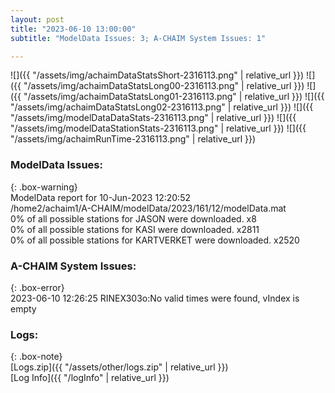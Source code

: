 ```yaml
---
layout: post
title: "2023-06-10 13:00:00"
subtitle: "ModelData Issues: 3; A-CHAIM System Issues: 1"

---
```


![]({{ "/assets/img/achaimDataStatsShort-2316113.png" | relative_url }})
![]({{ "/assets/img/achaimDataStatsLong00-2316113.png" | relative_url }})
![]({{ "/assets/img/achaimDataStatsLong01-2316113.png" | relative_url }})
![]({{ "/assets/img/achaimDataStatsLong02-2316113.png" | relative_url }})
![]({{ "/assets/img/modelDataDataStats-2316113.png" | relative_url }})
![]({{ "/assets/img/modelDataStationStats-2316113.png" | relative_url }})
![]({{ "/assets/img/achaimRunTime-2316113.png" | relative_url }})


### ModelData Issues:  
  
{: .box-warning}  
 ModelData report for 10-Jun-2023 12:20:52   
 /home2/achaim1/A-CHAIM/modelData/2023/161/12/modelData.mat   
 0% of all possible stations for JASON were downloaded. x8   
 0% of all possible stations for KASI were downloaded. x2811   
 0% of all possible stations for KARTVERKET were downloaded. x2520   
  
### A-CHAIM System Issues:  
  
{: .box-error}  
2023-06-10 12:26:25 RINEX303o:No valid times were found, vIndex is empty  

### Logs:  
  
{: .box-note}  
[Logs.zip]({{ "/assets/other/logs.zip" | relative_url }})  
[Log Info]({{ "/logInfo" | relative_url }})  
